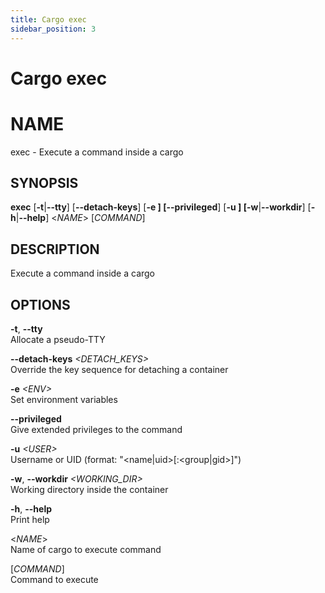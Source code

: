 ```yaml
---
title: Cargo exec
sidebar_position: 3
---
```


# Cargo exec

# NAME

exec - Execute a command inside a cargo

## SYNOPSIS

**exec** \[**-t**\|**--tty**\] \[**--detach-keys**\] \[**-e **\]
\[**--privileged**\] \[**-u **\] \[**-w**\|**--workdir**\]
\[**-h**\|**--help**\] \<*NAME*\> \[*COMMAND*\]

## DESCRIPTION

Execute a command inside a cargo

## OPTIONS

**-t**, **--tty**  
Allocate a pseudo-TTY

**--detach-keys** *\<DETACH_KEYS\>*  
Override the key sequence for detaching a container

**-e** *\<ENV\>*  
Set environment variables

**--privileged**  
Give extended privileges to the command

**-u** *\<USER\>*  
Username or UID (format: "\<name\|uid\>\[:\<group\|gid\>\]")

**-w**, **--workdir** *\<WORKING_DIR\>*  
Working directory inside the container

**-h**, **--help**  
Print help

\<*NAME*\>  
Name of cargo to execute command

\[*COMMAND*\]  
Command to execute
